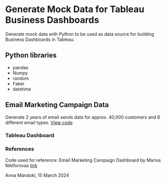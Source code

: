 # Generate Mock Data for Tableau Business Dashboards

Generate mock data with Python to be used as data source for building Business Dashboards in Tableau.

## Python libraries
- pandas
- Numpy
- random
- Faker
- datetime

## Email Marketing Campaign Data
Generate 2 years of email sends data for approx. 40,000 customers and 6 different email types.
[View code](https://github.com/annamandoki/data_generation_python_faker/blob/main/Email_Marketing_Campaign_Faker.ipynb)

### Tableau Dashboard


### References
Code used for reference: Email Marketing Campaign Dashboard by Marius Nikiforovas [link](https://github.com/Marius321/Email-Marketing-Campaign-Dashboard)

Anna Mándoki, 15 March 2024
